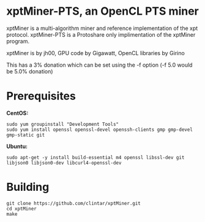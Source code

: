 xptMiner-PTS, an OpenCL PTS miner
=================================

xptMiner is a multi-algorithm miner and reference implementation of the xpt protocol.
xptMiner-PTS is a Protoshare only implimentation of the xptMiner program.

xptMiner is by jh00, GPU code by Gigawatt, OpenCL libraries by Girino

This has a 3% donation which can be set using the -f option (-f 5.0 would be 5.0% donation)


Prerequisites
=============

**CentOS:**
```
sudo yum groupinstall "Development Tools"
sudo yum install openssl openssl-devel openssh-clients gmp gmp-devel gmp-static git
```

**Ubuntu:**
```
sudo apt-get -y install build-essential m4 openssl libssl-dev git libjson0 libjson0-dev libcurl4-openssl-dev 
```


Building
========
```
git clone https://github.com/clintar/xptMiner.git
cd xptMiner
make
```